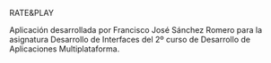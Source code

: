 RATE&PLAY

Aplicación desarrollada por Francisco José Sánchez Romero para la asignatura Desarrollo de Interfaces del 2º curso de Desarrollo de Aplicaciones Multiplataforma.

